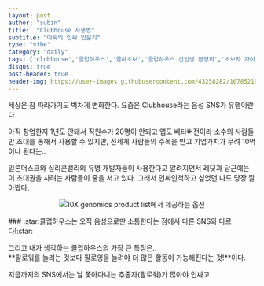 ```yaml
---
layout: post
author: "subin"
title:  "Clubhouse 사용법"
subtitle: "아싸의 인싸 입문기"
type: "vibe"
category: "daily"
tags: ['clubhouse','클럽하우스','클하초보','클럽하우스 신입생 환영회','초보자 가이드']
disqus: true
post-header: true
header-img: https://user-images.githubusercontent.com/43258282/107852190-b8b25280-6e52-11eb-92ed-e4c8a18f5165.png
---
```


세상은 참 따라가기도 벅차게 변화한다. 요즘은 Clubhouse라는 음성 SNS가 유행이란다. 

아직 창업한지 1년도 안돼서 직원수가 20명이 안되고 앱도 베타버전이라 소수의 사람들만 초대를 통해서 사용할 수 있지만, 전세계 사람들의 주목을 받고 기업가치가 무려 10억이나 된다는..

일론머스크와 실리콘밸리의 유명 개발자들이 사용한다고 알려지면서 레딧과 당근에는 이 초대권을 사려는 사람들이 줄을 서고 있다. 그래서 인싸인척하고 싶었던 나도 당장 깔아봤다. 


<p align="center"><img src="https://user-images.githubusercontent.com/43258282/105625290-5c6b9c80-5e6b-11eb-942c-21b9e8966a31.png" alt="10X genomics product list에서 제공하는 옵션"></p>
### :star:클럽하우스는 오직 음성으로만 소통한다는 점에서 다른 SNS와 다르다!:star:

그리고 내가 생각하는 클럽하우스의 가장 큰 특징은..   
**팔로워를 늘리는 것보다 팔로잉을 늘려야 더 많은 활동이 가능해진다는 것!**이다.

지금까지의 SNS에서는 날 쫓아다니는 추종자(팔로워)가 많아야 인싸고 



